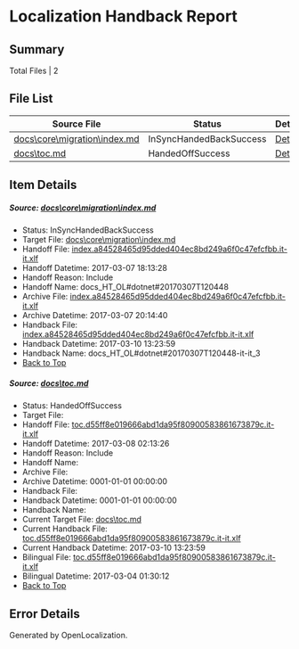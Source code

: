 # <a name='report-top'></a> Localization Handback Report

## Summary
 Total Files | 2

## File List
 Source File | Status | Details 
 ----------- | ------ | ------- 
 [docs\core\migration\index.md](https://github.com/dotnet/docs/blob/f829714f545314daaa218b241008b5a2955ec589/docs/core/migration/index.md) | InSyncHandedBackSuccess | [Details](#5872201f705c07bf692d0dc7f962068632f6b54049)
 [docs\toc.md](https://github.com/dotnet/docs/blob/9d770d008ff1223499de36b2b7b731d8ff6f0f2b/docs/toc.md) | HandedOffSuccess | [Details](#8eb15b67fc042d4aa26b973f0bfe1cce0634ab113444)

## Item Details
##### <a name='5872201f705c07bf692d0dc7f962068632f6b54049'></a> Source: [docs\core\migration\index.md](https://github.com/dotnet/docs/blob/f829714f545314daaa218b241008b5a2955ec589/docs/core/migration/index.md)
* Status: InSyncHandedBackSuccess
* Target File: [docs\core\migration\index.md](https://github.com/dotnet/docs.it-it/blob/b520070edf3df8f49fed6ed58f3f6faa5f6a4bc1/docs/core/migration/index.md)
* Handoff File: [index.a84528465d95dded404ec8bd249a6f0c47efcfbb.it-it.xlf](https://github.com/dotnet/docs.handoff/blob/6c6d71acb286900228923bf591daa03ad99953d0/ol-handoff/dotnet/docs.it-it/master/dotnet-core/index.a84528465d95dded404ec8bd249a6f0c47efcfbb.it-it.xlf)
* Handoff Datetime: 2017-03-07 18:13:28
* Handoff Reason: Include
* Handoff Name: docs_HT_OL#dotnet#20170307T120448
* Archive File: [index.a84528465d95dded404ec8bd249a6f0c47efcfbb.it-it.xlf](https://github.com/dotnet/docs.handoff/blob/ec8b10ab7a9ca37c6cf531f269a1c316cccb537b/ol-archive/dotnet/docs.it-it/master/dotnet-core/index.a84528465d95dded404ec8bd249a6f0c47efcfbb.it-it.xlf)
* Archive Datetime: 2017-03-07 20:14:40
* Handback File: [index.a84528465d95dded404ec8bd249a6f0c47efcfbb.it-it.xlf](https://github.com/dotnet/docs.handback/blob/268eee4bc9855bdbaa0f90adb6500761f14ccb3a/ol-handback/dotnet/docs.it-it/master/dotnet-core/index.a84528465d95dded404ec8bd249a6f0c47efcfbb.it-it.xlf)
* Handback Datetime: 2017-03-10 13:23:59
* Handback Name: docs_HT_OL#dotnet#20170307T120448-it-it_3
* [Back to Top](#report-top)

##### <a name='8eb15b67fc042d4aa26b973f0bfe1cce0634ab113444'></a> Source: [docs\toc.md](https://github.com/dotnet/docs/blob/9d770d008ff1223499de36b2b7b731d8ff6f0f2b/docs/toc.md)
* Status: HandedOffSuccess
* Target File: 
* Handoff File: [toc.d55ff8e019666abd1da95f80900583861673879c.it-it.xlf](https://github.com/dotnet/docs.handoff/blob/ac1ef60a6a89f8266bc0c4f1d6ceea625a87bc29/ol-handoff/dotnet/docs.it-it/master/dotnet-core/toc.d55ff8e019666abd1da95f80900583861673879c.it-it.xlf)
* Handoff Datetime: 2017-03-08 02:13:26
* Handoff Reason: Include
* Handoff Name: 
* Archive File: 
* Archive Datetime: 0001-01-01 00:00:00
* Handback File: 
* Handback Datetime: 0001-01-01 00:00:00
* Handback Name: 
* Current Target File: [docs\toc.md](https://github.com/dotnet/docs.it-it/blob/b520070edf3df8f49fed6ed58f3f6faa5f6a4bc1/docs/toc.md)
* Current Handback File: [toc.d55ff8e019666abd1da95f80900583861673879c.it-it.xlf](https://github.com/dotnet/docs.handback/blob/268eee4bc9855bdbaa0f90adb6500761f14ccb3a/ol-handback/dotnet/docs.it-it/master/dotnet-core/toc.d55ff8e019666abd1da95f80900583861673879c.it-it.xlf)
* Current Handback Datetime: 2017-03-10 13:23:59
* Bilingual File: [toc.d55ff8e019666abd1da95f80900583861673879c.it-it.xlf](https://github.com/dotnet/docs.handback/blob/cae16ee06788469e5fbf49d4f02769cd85e34565/ol-handback/dotnet/docs.it-it/master/dotnet-core/toc.d55ff8e019666abd1da95f80900583861673879c.it-it.xlf)
* Bilingual Datetime: 2017-03-04 01:30:12
* [Back to Top](#report-top)


## Error Details

Generated by OpenLocalization.
